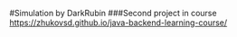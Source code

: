 #Simulation by DarkRubin
###Second project in course https://zhukovsd.github.io/java-backend-learning-course/
